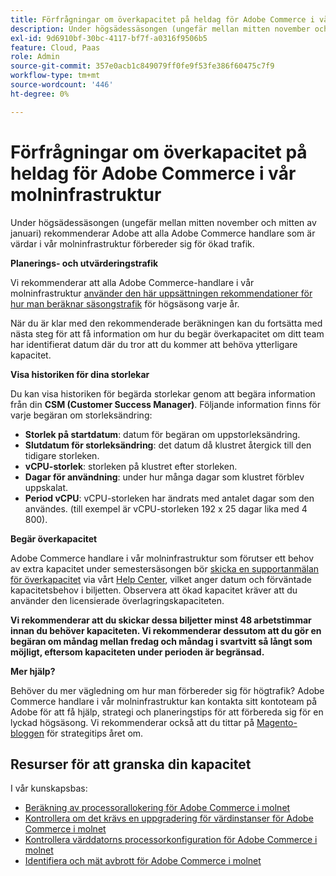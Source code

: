 ```yaml
---
title: Förfrågningar om överkapacitet på heldag för Adobe Commerce i vår molninfrastruktur
description: Under högsädessäsongen (ungefär mellan mitten november och mitten av januari) rekommenderar Adobe att alla Adobe Commerce handlare som är värdar i vår molninfrastruktur förbereder sig för ökad trafik.
exl-id: 9d6910bf-30bc-4117-bf7f-a0316f9506b5
feature: Cloud, Paas
role: Admin
source-git-commit: 357e0acb1c849079ff0fe9f53fe386f60475c7f9
workflow-type: tm+mt
source-wordcount: '446'
ht-degree: 0%

---
```


# Förfrågningar om överkapacitet på heldag för Adobe Commerce i vår molninfrastruktur

Under högsädessäsongen (ungefär mellan mitten november och mitten av januari) rekommenderar Adobe att alla Adobe Commerce handlare som är värdar i vår molninfrastruktur förbereder sig för ökad trafik.

**Planerings- och utvärderingstrafik**

Vi rekommenderar att alla Adobe Commerce-handlare i vår molninfrastruktur [använder den här uppsättningen rekommendationer för hur man beräknar säsongstrafik](https://business.adobe.com/blog/how-to/the-5-ps-of-peak-season-performance-a-guide-to-preparing-your-infrastructure-for-high-traffic) för högsäsong varje år.

När du är klar med den rekommenderade beräkningen kan du fortsätta med nästa steg för att få information om hur du begär överkapacitet om ditt team har identifierat datum där du tror att du kommer att behöva ytterligare kapacitet.

**Visa historiken för dina storlekar**

Du kan visa historiken för begärda storlekar genom att begära information från din **CSM (Customer Success Manager)**.
Följande information finns för varje begäran om storleksändring:

* **Storlek på startdatum**: datum för begäran om uppstorleksändring.
* **Slutdatum för storleksändring**: det datum då klustret återgick till den tidigare storleken.
* **vCPU-storlek**: storleken på klustret efter storleken.
* **Dagar för användning**: under hur många dagar som klustret förblev uppskalat.
* **Period vCPU**: vCPU-storleken har ändrats med antalet dagar som den användes. (till exempel är vCPU-storleken 192 x 25 dagar lika med 4 800).

**Begär överkapacitet**

Adobe Commerce handlare i vår molninfrastruktur som förutser ett behov av extra kapacitet under semestersäsongen bör [skicka en supportanmälan för överkapacitet](https://experienceleague.adobe.com/docs/commerce-knowledge-base/kb/how-to/how-to-request-temporary-magento-upsize.html) via vårt [Help Center](/help/overview.md), vilket anger datum och förväntade kapacitetsbehov i biljetten. Observera att ökad kapacitet kräver att du använder den licensierade överlagringskapaciteten.

**Vi rekommenderar att du skickar dessa biljetter minst 48 arbetstimmar innan du behöver kapaciteten. Vi rekommenderar dessutom att du gör en begäran om måndag mellan fredag och måndag i svartvitt så långt som möjligt, eftersom kapaciteten under perioden är begränsad.**


**Mer hjälp?**

Behöver du mer vägledning om hur man förbereder sig för högtrafik? Adobe Commerce handlare i vår molninfrastruktur kan kontakta sitt kontoteam på Adobe för att få hjälp, strategi och planeringstips för att förbereda sig för en lyckad högsäsong. Vi rekommenderar också att du tittar på [Magento-bloggen](https://magento.com/blog) för strategitips året om.

## Resurser för att granska din kapacitet

I vår kunskapsbas:

* [Beräkning av processorallokering för Adobe Commerce i molnet](https://experienceleague.adobe.com/docs/commerce-knowledge-base/kb/how-to/magento-commerce-cloud-cpu-allocation-calculation.html)
* [Kontrollera om det krävs en uppgradering för värdinstanser för Adobe Commerce i molnet](https://experienceleague.adobe.com/docs/commerce-knowledge-base/kb/how-to/magento-commerce-cloud-check-if-upsize-for-hosts-instances-is-needed.html)
* [Kontrollera värddatorns processorkonfiguration för Adobe Commerce i molnet](https://experienceleague.adobe.com/docs/commerce-knowledge-base/kb/how-to/magento-commerce-cloud-check-hosts-cpu-configuration.html)
* [Identifiera och mät avbrott för Adobe Commerce i molnet](https://experienceleague.adobe.com/docs/commerce-knowledge-base/kb/how-to/how-to-identify-outages.html)
